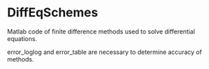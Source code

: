 # DiffEqSchemes
Matlab code of finite difference methods used to solve differential equations.

error_loglog and error_table are necessary to determine accuracy of methods.
